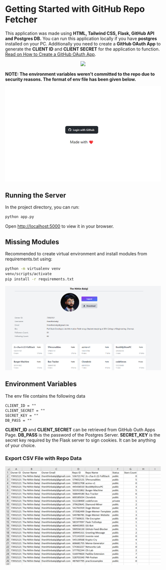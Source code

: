 # Getting Started with GitHub Repo Fetcher

This application was made using **HTML, Tailwind CSS, Flask, GitHub API and Postgres DB.** You can run this application locally if you have **postgres** installed on your PC. Additionally you need to create a **GitHub OAuth App** to generate the **CLIENT ID** and **CLIENT SECRET** for the application to function. [Read on How to Create a GitHub OAuth App](https://docs.github.com/en/apps/oauth-apps/building-oauth-apps/creating-an-oauth-app).  

<p align="center">
<a href="#">
    <img src="https://skillicons.dev/icons?i=html,tailwind,flask,github,postgres,git" />
</a>
</p>

**NOTE: The environment variables weren't committed to the repo due to security reasons. The format of env file has been given below.**

![image](static/assets/snippet1.png)

## Running the Server

In the project directory, you can run:

```bash
python app.py
```

Open <http://localhost:5000> to view it in your browser.

## Missing Modules

Recommended to create virtual environment and install modules from requirements.txt using:

```bash
python -m virtualenv venv
venv/scripts/activate
pip install -r requirements.txt
```

![image](static/assets/snippet2.png)

## Environment Variables

The env file contains the following data

```env
CLIENT_ID = ""
CLIENT_SECRET = ""
SECRET_KEY = ""
DB_PASS = ""
```

**CLIENT_ID** and **CLIENT_SECRET** can be retrieved from GitHub Outh Apps Page.
**DB_PASS** is the password of the Postgres Server.
**SECRET_KEY** is the secret key required by the Flask server to sign cookies. It can be anything of your choice.

### Export CSV File with Repo Data

![image](static/assets/snippet3.png)
